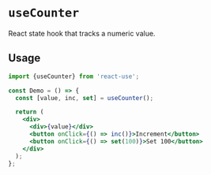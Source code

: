 # `useCounter`

React state hook that tracks a numeric value.


## Usage

```jsx
import {useCounter} from 'react-use';

const Demo = () => {
  const [value, inc, set] = useCounter();

  return (
    <div>
      <div>{value}</div>
      <button onClick={() => inc()}>Increment</button>
      <button onClick={() => set(100)}>Set 100</button>
    </div>
  );
};
```
